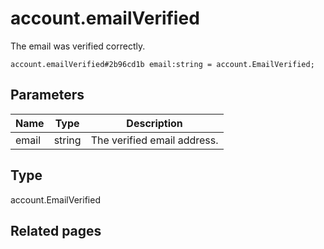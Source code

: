 # account.emailVerified
The email was verified correctly.

```
account.emailVerified#2b96cd1b email:string = account.EmailVerified;
```

## Parameters
| Name | Type | Description |
| ---- | :----: | ----------- |
| email | string | The verified email address. |


## Type
account.EmailVerified

## Related pages
